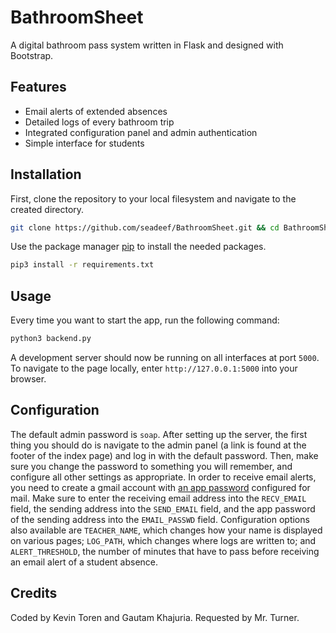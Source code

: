 # BathroomSheet
A digital bathroom pass system written in Flask and designed with Bootstrap.

## Features
* Email alerts of extended absences 
* Detailed logs of every bathroom trip
* Integrated configuration panel and admin authentication
* Simple interface for students
## Installation

First, clone the repository to your local filesystem and navigate to the created directory.
```bash
git clone https://github.com/seadeef/BathroomSheet.git && cd BathroomSheet/
```
Use the package manager [pip](https://pip.pypa.io/en/stable/) to install the needed packages.

```bash
pip3 install -r requirements.txt
```

## Usage
Every time you want to start the app, run the following command:
```bash
python3 backend.py
```
A development server should now be running on all interfaces at port `5000`. To navigate to the page locally, enter `http://127.0.0.1:5000` into your browser. 

## Configuration
The default admin password is `soap`. After setting up the server, the first thing you should do is navigate to the admin panel (a link is found at the footer of the index page) and log in with the default password. Then, make sure you change the password to something you will remember, and configure all other settings as appropriate. In order to receive email alerts, you need to create a gmail account with [an app password](https://myaccount.google.com/u/1/apppasswords) configured for mail. Make sure to enter the receiving email address into the `RECV_EMAIL` field, the sending address into the `SEND_EMAIL` field, and the app password of the sending address into the `EMAIL_PASSWD` field. Configuration options also available are `TEACHER_NAME`, which changes how your name is displayed on various pages; `LOG_PATH`, which changes where logs are written to; and `ALERT_THRESHOLD`, the number of minutes that have to pass before receiving an email alert of a student absence.

## Credits
Coded by Kevin Toren and Gautam Khajuria. Requested by Mr. Turner.
